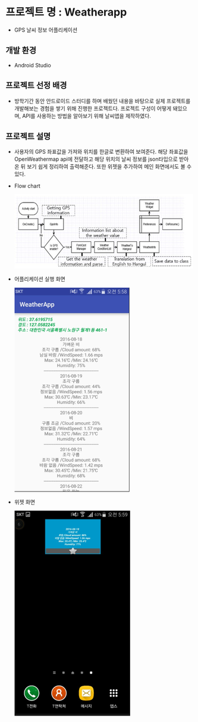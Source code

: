 # 프로젝트 명 : Weatherapp
* GPS 날씨 정보 어플리케이션

## 개발 환경
* Android Studio

## 프로젝트 선정 배경
* 방학기간 동안 안드로이드 스터디를 하며 배웠던 내용을 바탕으로
 실제 프로젝트를 개발해보는 경험을 쌓기 위해 진행한 프로젝트다.
  프로젝트 구성이 어떻게 돼있으며, API를 사용하는 방법을 알아보기 위해 날씨앱을 제작하였다. 

## 프로젝트 설명
* 사용자의 GPS 좌표값을 가져와 위치를 한글로 변환하여 보여준다.
 해당 좌표값을 OpenWeathermap api에 전달하고 해당 위치의 날씨 정보를 json타입으로 받아온 뒤 보기 쉽게 정리하여 출력해준다.
  또한 위젯을 추가하여 메인 화면에서도 볼 수 있다.

* Flow chart

    ![flowchart](./img/flowchart.JPG)

* 어플리케이션 실행 화면

    ![AppScreen](./img/AppScreen.png)

* 위젯 화면

    ![AppWidget](./img/AppWidget.png)
